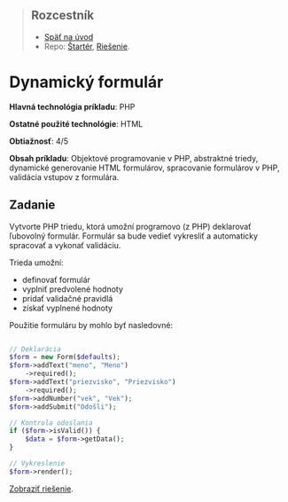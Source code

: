 <div class="hidden">

> ## Rozcestník
> - [Späť na úvod](../../README.md)
> - Repo: [Štartér](/../../tree/main/php/php-form), [Riešenie](/../../tree/solution/php/php-form).
</div>

# Dynamický formulár
<div class="info"> 

**Hlavná technológia príkladu**: PHP

**Ostatné použité technológie**: HTML

**Obtiažnosť**: 4/5

**Obsah príkladu**:  Objektové programovanie v PHP, abstraktné triedy, dynamické generovanie HTML formulárov, spracovanie formulárov v PHP, validácia vstupov z formulára. 
</div>

## Zadanie
Vytvorte PHP triedu, ktorá umožní programovo (z PHP) deklarovať ľubovolný formulár. Formulár sa bude vedieť vykresliť a automaticky spracovať a vykonať validáciu.

Trieda umožní:
- definovať formulár
- vyplniť predvolené hodnoty
- pridať validačné pravidlá
- získať vyplnené hodnoty


Použitie formuláru by mohlo byť nasledovné:

```php

// Deklarácia
$form = new Form($defaults);
$form->addText("meno", "Meno")
    ->required();
$form->addText("priezvisko", "Priezvisko")
    ->required();
$form->addNumber("vek", "Vek");
$form->addSubmit("Odošli");

// Kontrola odoslania
if ($form->isValid()) {
    $data = $form->getData();
}

// Vykreslenie
$form->render();
```

<div class="hidden">

[Zobraziť riešenie](riesenie.md).
</div>